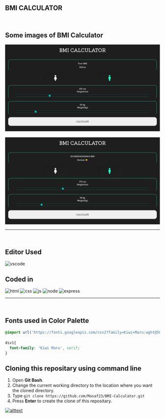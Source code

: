 ## BMI CALCULATOR
<br>

## Some images of BMI Calculator

<p align="center">
  <img src="./public/img/result1.png" title="result">
  <br><br>
  <img src="./public/img/result2.png" title="result">
</p>

<hr>
<br>

## Editor Used
![vscode](https://img.shields.io/badge/Visual_Studio_Code-0078D4?style=for-the-badge&logo=visual%20studio%20code&logoColor=black)

## Coded in
 ![html](https://img.shields.io/badge/HTML5-E34F26?style=for-the-badge&logo=html5&logoColor=white)
 ![css](https://img.shields.io/badge/CSS3-1572B6?style=for-the-badge&logo=css3&logoColor=white)
 ![js](https://img.shields.io/badge/JavaScript-F7DF1E?style=for-the-badge&logo=javascript&logoColor=black)
 ![node](https://img.shields.io/badge/Node.js-43853D?style=for-the-badge&logo=node.js&logoColor=white)
 ![express](https://img.shields.io/badge/express-000000?style=for-the-badge&logo=express&logoColor=white)


<hr>
<br>

## Fonts used in Color Palette
```css 
@import url('https://fonts.googleapis.com/css2?family=Kiwi+Maru:wght@500&display=swap');

div1{
  font-family: 'Kiwi Maru', serif;
}
```

## Cloning this repositary using command line
 1. Open **Git Bash**.
 1. Change the current working directory to the location where you want the cloned directory.
 1. Type `git clone https://github.com/Masaf23/BMI-Calculator.git`
 1. Press **Enter** to create the clone of this repositary.



[![alttext](https://img.shields.io/badge/GitHub-100000?style=for-the-badge&logo=github&logoColor=white)](https://github.com/Sagar-Sharma-7)
